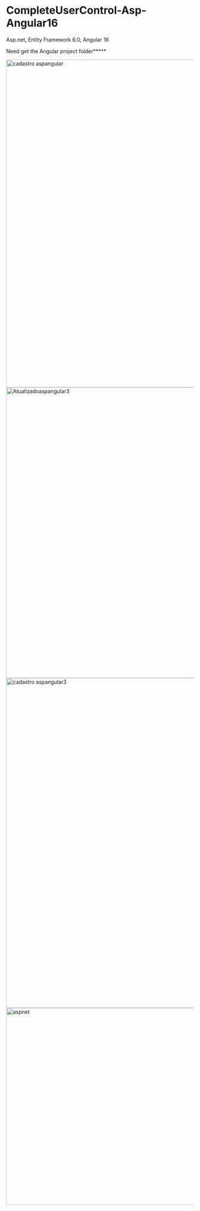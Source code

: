 # CompleteUserControl-Asp-Angular16
Asp.net, Entity Framework 6.0, Angular 16

Need get the Angular project folder*****

<img width="878" alt="cadastro aspangular" src="https://github.com/Mateus-Nakamoto/CompleteUserControl-ANGULAR-folder/assets/145996589/fdd100aa-1ff5-4951-baab-abdb25eef046">
<img width="779" alt="Atualizadoaspangular3" src="https://github.com/Mateus-Nakamoto/CompleteUserControl-ANGULAR-folder/assets/145996589/1175da2f-14c2-42d1-a35d-8cb21c5fefae">
<img width="884" alt="cadastro aspangular3" src="https://github.com/Mateus-Nakamoto/CompleteUserControl-ANGULAR-folder/assets/145996589/365e9427-d6d9-4709-8a32-93c3e8a00a0b">


<img width="528" alt="aspnet" src="https://github.com/Mateus-Nakamoto/CompleteUserControl-Asp-Angular16/assets/145996589/3466d693-811f-4cae-9954-317bc99c4fd1">
